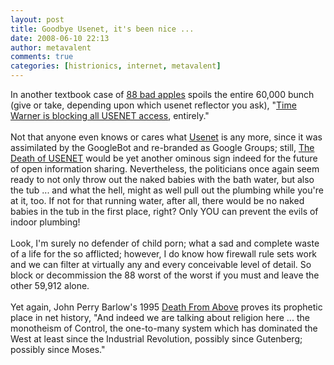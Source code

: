 ```yaml
---
layout: post
title: Goodbye Usenet, it's been nice ...
date: 2008-06-10 22:13
author: metavalent
comments: true
categories: [histrionics, internet, metavalent]
---
```

In another textbook case of <a href="https://mashable.com/2008/06/10/child-porn-usenet/">88 bad apples</a> spoils the entire 60,000 bunch (give or take, depending upon which usenet reflector you ask), "<a href="https://mashable.com/2008/06/10/child-porn-usenet/">Time Warner is blocking all USENET access</a>, entirely."<br /><br />Not that anyone even knows or cares what <a href="https://en.wikipedia.org/wiki/Usenet">Usenet</a> is any more, since it was assimilated by the GoogleBot and re-branded as Google Groups; still, <a href="https://mashable.com/2008/06/10/child-porn-usenet/">The Death of USENET</a> would be yet another ominous sign indeed for the future of open information sharing. Nevertheless, the politicians once again seem ready to not only throw out the naked babies with the bath water, but also the tub ... and what the hell, might as well pull out the plumbing while you're at it, too. If not for that running water, after all, there would be no naked babies in the tub in the first place, right? Only YOU can prevent the evils of indoor plumbing!<br /><br />Look, I'm surely no defender of child porn; what a sad and complete waste of a life for the so afflicted; however, I do know how firewall rule sets work and we can filter at virtually any and every conceivable level of detail. So block or decommission the 88 worst of the worst if you must and leave the other 59,912 alone.<br /><br />Yet again, John Perry Barlow's 1995 <a href="https://w2.eff.org/Misc/Publications/John_Perry_Barlow/HTML/death_from_above.html">Death From Above</a> proves its prophetic place in net history, "And indeed we are talking about religion here ... the
monotheism of Control, the one-to-many system which has dominated the West at least since the Industrial Revolution, possibly since Gutenberg; possibly since Moses."
